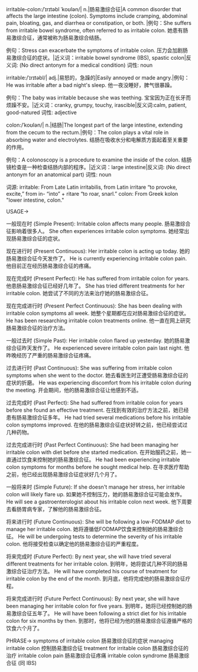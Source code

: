 irritable-colon:/ˈɪrɪtəbl ˈkoʊlən/| n.|肠易激综合征|A common disorder that affects the large intestine (colon). Symptoms include cramping, abdominal pain, bloating, gas, and diarrhea or constipation, or both. |例句：She suffers from irritable bowel syndrome, often referred to as irritable colon. 她患有肠易激综合征，通常被称为肠易激综合结肠。

例句：Stress can exacerbate the symptoms of irritable colon. 压力会加剧肠易激综合征的症状。|近义词：irritable bowel syndrome (IBS), spastic colon|反义词: (No direct antonym for a medical condition)
词性: noun


irritable:/ˈɪrɪtəbl/| adj.|易怒的，急躁的|Easily annoyed or made angry.|例句：He was irritable after a bad night's sleep.  他一夜没睡好，脾气很暴躁。

例句：The baby was irritable because she was teething. 宝宝因为正在长牙而烦躁不安。|近义词：cranky, grumpy, touchy, irascible|反义词:calm, patient, good-natured
词性: adjective


colon:/ˈkoʊlən/| n.|结肠|The longest part of the large intestine, extending from the cecum to the rectum.|例句：The colon plays a vital role in absorbing water and electrolytes. 结肠在吸收水分和电解质方面起着至关重要的作用。

例句：A colonoscopy is a procedure to examine the inside of the colon. 结肠镜检查是一种检查结肠内部的程序。|近义词：large intestine|反义词: (No direct antonym for an anatomical part)
词性: noun


词源:
irritable: From Late Latin irritabilis, from Latin irritare “to provoke, excite,” from in- “into” + ritare “to roar, snarl.”
colon: From Greek kolon "lower intestine, colon."


USAGE->

一般现在时 (Simple Present):
Irritable colon affects many people. 肠易激综合征影响着很多人。
She often experiences irritable colon symptoms. 她经常出现肠易激综合征的症状。

现在进行时 (Present Continuous):
Her irritable colon is acting up today.  她的肠易激综合征今天发作了。
He is currently experiencing irritable colon pain. 他目前正在经历肠易激综合征的疼痛。

现在完成时 (Present Perfect):
He has suffered from irritable colon for years. 他患肠易激综合征已经好几年了。
She has tried different treatments for her irritable colon. 她尝试了不同的方法来治疗她的肠易激综合征。

现在完成进行时 (Present Perfect Continuous):
She has been dealing with irritable colon symptoms all week. 她整个星期都在应对肠易激综合征的症状。
He has been researching irritable colon treatments online. 他一直在网上研究肠易激综合征的治疗方法。

一般过去时 (Simple Past):
Her irritable colon flared up yesterday. 她的肠易激综合征昨天发作了。
He experienced severe irritable colon pain last night. 他昨晚经历了严重的肠易激综合征疼痛。

过去进行时 (Past Continuous):
She was suffering from irritable colon symptoms when she went to the doctor. 她去看医生时正遭受肠易激综合征的症状的折磨。
He was experiencing discomfort from his irritable colon during the meeting.  开会期间，他的肠易激综合征让他感到不适。

过去完成时 (Past Perfect):
She had suffered from irritable colon for years before she found an effective treatment. 在找到有效的治疗方法之前，她已经患有肠易激综合征多年。
He had tried several medications before his irritable colon symptoms improved. 在他的肠易激综合征症状好转之前，他已经尝试过几种药物。


过去完成进行时 (Past Perfect Continuous):
She had been managing her irritable colon with diet before she started medication. 在开始服药之前，她一直通过饮食来控制她的肠易激综合征。
He had been experiencing irritable colon symptoms for months before he sought medical help. 在寻求医疗帮助之前，他已经出现肠易激综合征症状好几个月了。

一般将来时 (Simple Future):
If she doesn't manage her stress, her irritable colon will likely flare up. 如果她不控制压力，她的肠易激综合征可能会发作。
He will see a gastroenterologist about his irritable colon next week. 他下周要去看肠胃病专家，了解他的肠易激综合征。

将来进行时 (Future Continuous):
She will be following a low-FODMAP diet to manage her irritable colon. 她将遵循低FODMAP饮食来控制她的肠易激综合征。
He will be undergoing tests to determine the severity of his irritable colon. 他将接受检查以确定他的肠易激综合征的严重程度。

将来完成时 (Future Perfect):
By next year, she will have tried several different treatments for her irritable colon. 到明年，她将尝试几种不同的肠易激综合征治疗方法。
He will have completed his course of treatment for irritable colon by the end of the month. 到月底，他将完成他的肠易激综合征疗程。

将来完成进行时 (Future Perfect Continuous):
By next year, she will have been managing her irritable colon for five years. 到明年，她将已经控制她的肠易激综合征五年了。
He will have been following a strict diet for his irritable colon for six months by then. 到那时，他将已经为他的肠易激综合征遵循严格的饮食六个月了。



PHRASE->
symptoms of irritable colon 肠易激综合征的症状
managing irritable colon 控制肠易激综合征
treatment for irritable colon 肠易激综合征的治疗
irritable colon pain 肠易激综合征疼痛
irritable colon syndrome 肠易激综合征 (同 IBS)
